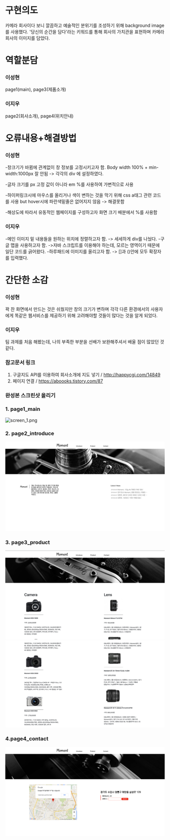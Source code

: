 
# 구현의도
카메라 회사이다 보니 깔끔하고 예술적인 분위기를 조성하기 위해 background image를 사용했다.
'당신의 순간을 담다'라는 키워드를 통해 회사의 가치관을 표현하며 카메라회사의 이미지를 담았다.
# 역할분담
### 이성현 
page1(main), page3(제품소개)
### 이지우 
page2(회사소개), page4(위치안내)

# 오류내용+해결방법
### 이성현
-창크기가 바뀜에 관계없이 창 정보를 고정시키고자 함.
Body width 100% + min-width:1000px  잘 안됨
-> 각각의 div 에 설정하였다.

-글자 크기를 px 고정 값이 아니라 em %를 사용하여 가변적으로 사용

-하이퍼링크시에 마우스를 올리거나 색이 변하는 것을 막기 위해 
css a태그 관련 코드를 사용 but hover시에 파란색밑줄은 없어지지 않음 -> 해결못함

-해상도에 따라서 유동적인 웹페이지를 구성하고자 화면 크기 배분에서 %를 사용함
### 이지우
-메인 이미지 밑 내용들을 원하는 위치에 정렬하고자 함.
-> 세세하게 div를 나눴다.
-구글 맵을 사용하고자 함.
->자바 스크립트를 이용해야 하는데, 모르는 영역이기 때문에 일단 코드를 긁어왔다.
-하루패드에 이미지를 올리고자 함.
-> []과 ()안에 모두 확장자를 입력했다.


# 간단한 소감
### 이성현
꽉 찬 화면에서 만드는 것은 쉬웠지만 창의 크기가 변하며 각각 다른 환경에서의 사용자에게 똑같은 웹서비스를 제공하기 위해 고려해야할 것들이 많다는 것을 알게 되었다.
### 이지우
팀 과제를 처음 해봤는데, 나의 부족한 부분을 선배가 보완해주셔서 배울 점이 많았던 것 같다.
### 참고문서 링크
1. 구글지도 API를 이용하여 회사소개에 지도 넣기 / http://happycgi.com/14849
2. 페이지 연결 / https://aboooks.tistory.com/87

### 완성본 스크린샷 올리기
### 1. page1_main
![screen_1.png](image\screen_1.png)
### 2. page2_introduce
![screen_2.png](image\screen_2.png)
### 3. page3_product
![screen_3_1.png](image\screen_3_1.png)
![screen_3_2.png](image\screen_3_2.png)
### 4.page4_contact
![screen_4.png](image\screen_4.png)